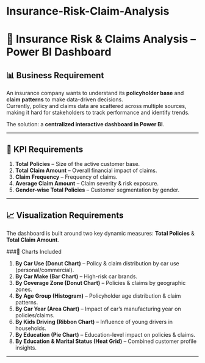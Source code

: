 # Insurance-Risk-Claim-Analysis

# 🚗 Insurance Risk & Claims Analysis – Power BI Dashboard

## 📊 Business Requirement
An insurance company wants to understand its **policyholder base** and **claim patterns** to make data-driven decisions.  
Currently, policy and claims data are scattered across multiple sources, making it hard for stakeholders to track performance and identify trends.  

The solution: a **centralized interactive dashboard in Power BI**.

---

## 🎯 KPI Requirements
1. **Total Policies** – Size of the active customer base.  
2. **Total Claim Amount** – Overall financial impact of claims.  
3. **Claim Frequency** – Frequency of claims.  
4. **Average Claim Amount** – Claim severity & risk exposure.  
5. **Gender-wise Total Policies** – Customer segmentation by gender.  

---

## 📈 Visualization Requirements
The dashboard is built around two key dynamic measures: **Total Policies** & **Total Claim Amount**.  

###🔹 Charts Included
1. **By Car Use (Donut Chart)** – Policy & claim distribution by car use (personal/commercial).  
2. **By Car Make (Bar Chart)** – High-risk car brands.  
3. **By Coverage Zone (Donut Chart)** – Policies & claims by geographic zones.  
4. **By Age Group (Histogram)** – Policyholder age distribution & claim patterns.  
5. **By Car Year (Area Chart)** – Impact of car’s manufacturing year on policies/claims.  
6. **By Kids Driving (Ribbon Chart)** – Influence of young drivers in households.  
7. **By Education (Pie Chart)** – Education-level impact on policies & claims.  
8. **By Education & Marital Status (Heat Grid)** – Combined customer profile insights.  

---


